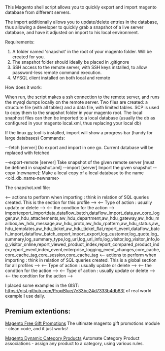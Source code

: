 This Magento shell script allows you to quickly export and import magento database from different servers.

The import additionally allows you to update/delete entries in the database, thus allowing a developer to quickly grab a snapshot of a live server database,
and have it adjusted on import to his local environment.

Requirements:

1. A folder named 'snapshot' in the root of your magento folder. Will be created for you.
2. The snapshot folder should ideally be placed in .gitignore
3. SSH access to the remote server, with SSH keys installed, to allow password-less remote command execution.
4. MYSQL client installed on both local and remote

How does it work:

When run, the script makes a ssh connection to the remote server, and runs the mysql dumps locally on the remote server.
Two files are created: a structure file (with all tables) and a data file, with limited tables.
SCP is used to copy them to the snapshot folder in your magento root.
The local snaphost files can then be imported to a local database (usually the db as configured in your magento local.xml, thus replacing your local db)

If the linux [pv](http://linux.die.net/man/1/pv) tool is installed, import will show a progress bar (handy for large databases)
Commands:

--fetch [server] Do export and import in one go.  Current database will be replaced with fetched 
  
--export-remote [server]  Take snapshot of the given remote server [must be defined in snapshot.xml]
--import [server] Import the given snapshot
--copy [newname]: Make a local copy of a local database to the name <old_db_name-newname>


The snapshot.xml file:

<snapshots>
<!-- an example snapshot form a live server -->
    <live> <!-- The remote server name to use in commands - usually live, uat, staging, but can be anything -->
        <connection> <!-- The remote server database and ssh connection details. SSH keys would ideally be installed -->
                 <host><![CDATA[]]></host>
                 <ssh_port><![CDATA[]]></ssh_port>
                 <ssh_username><![CDATA[]]></ssh_username>
                 <db_username><![CDATA[]]></db_username>
                 <db_password><![CDATA[]]></db_password>
                 <dbname><![CDATA[]]></dbname>
        </connection>
        <import> <-- actions to perform when importing : think in relation of SQL queries created. This is the section for this profile --> 
            <core_config_data> <!-- the table to perform the action on -->   
                <update> <-- Type of action : usually update or delete -->
                    <where> <-- the condtion for the action -->
                        <field><![CDATA[path]]></field>
                        <value><![CDATA[web/secure/use_in_frontend]]></value>
                    </where>
                    <set> <!-- the change data -->
                        <field><![CDATA[value]]></field>
                        <value><![CDATA[0]]></value>
                    </set>
                </update
            </core_config_data>	
        </import>
    </live>
    <structure> <!-- tables to ignore when dumping data -->
            <ignore_tables>importexport_importdata,dataflow_batch,dataflow_import_data,aw_core_logger,aw_hdu_attachements,aw_hdu_department,aw_hdu_gateway,aw_hdu_mailbox,aw_hdu_message,aw_hdu_proto,aw_hdu_rpattern,aw_hdu_status,aw_hdu_templates,aw_hdu_ticket,aw_hdu_ticket_flat,report_event,dataflow_batch_import,dataflow_batch_export,import_export,log_customer,log_quote,log_summary,log_summary_type,log_url,log_url_info,log_visitor,log_visitor_info,log_visitor_online,report_viewed_product_index,report_compared_product_index,report_event,index_event,enterprise_logging_event_changes,core_cache,core_cache_tag,core_session,core_cache_tag</ignore_tables>
    </structure>
    <import> <-- actions to perform when importing : think in relation of SQL queries created. This is a global section for all profiles -->
        <core_config_data> <!-- the table to perform the action on -->   
            <update> <-- Type of action : usually update or delete -->
                <where> <-- the condtion for the action -->
                    <field><![CDATA[path]]></field>
                    <value><![CDATA[web/secure/use_in_frontend]]></value>
                </where>
                <set> <!-- the change data -->
                    <field><![CDATA[value]]></field>
                    <value><![CDATA[0]]></value>
                </set>
            </update>
            <delete> <-- Type of action : usually update or delete -->
                <where> <-- the condtion for the action -->
                    <field><![CDATA[path]]></field>
                    <value><![CDATA[google/analytics/active]]></value>
                </where>
            </delete>
        </core_config_data>	
    </import>
</snapshots>


I placed some examples in the GIST: https://gist.github.com/ProxiBlue/7e33bc24d7333b4db83f of real world example I use daily.


Premium extentions:
----------------------
[Magento Free Gift Promotions](http://www.proxiblue.com.au/magento-gift-promotions.html "Magento Free Gift Promotions")
The ultimate magento gift promotions module - clean code, and it just works!

[Magento Dynamic Category Products](http://www.proxiblue.com.au/magento-dynamic-category-products.html "Magento Dynamic Category Products")
Automate Category Product associations - assign any product to a category, using various rules.

